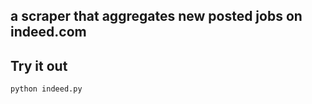 ## a scraper that aggregates new posted jobs on indeed.com 

## Try it out

```
python indeed.py 
```
